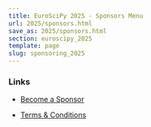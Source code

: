 ```yaml
---
title: EuroSciPy 2025 - Sponsors Menu
url: 2025/sponsors.html
save_as: 2025/sponsors.html
section: euroscipy_2025
template: page
slug: sponsoring_2025
---
```


### Links

- [Become a Sponsor](sponsoring.html)
<!-- - [Current Sponsors](current_sponsors.html) -->
- [Terms & Conditions](sponsoring-terms.html)

